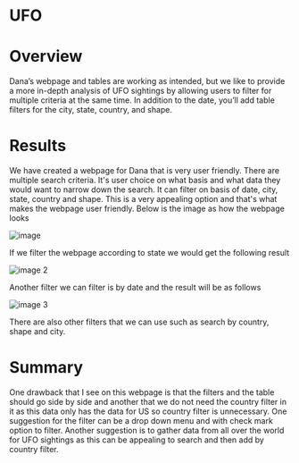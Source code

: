 # UFO
# Overview
Dana’s webpage and tables are working as intended, but we like to provide a more in-depth analysis of UFO sightings by allowing users to filter for multiple criteria at the same time. In addition to the date, you’ll add table filters for the city, state, country, and shape.
# Results
We have created a webpage for Dana that is very user friendly. There are multiple search criteria. It's user choice on what basis and what data they would want to narrow
down the search. It can filter on basis of date, city, state, country and shape. This is a very appealing option and that's what makes the webpage user friendly. Below 
is the image as how the webpage looks

![image](https://user-images.githubusercontent.com/91965321/148663267-29a68379-5fd2-4cd3-9a0e-2d8208b03fde.png)

If we filter the webpage according to state we would get the following result

![image 2](https://user-images.githubusercontent.com/91965321/148663302-af1772e1-3a74-4774-88ea-275514ccbcc5.PNG)

Another filter we can filter is by date and the result will be as follows

![image 3](https://user-images.githubusercontent.com/91965321/148663331-3078b750-3e0b-4915-86ab-85723d345908.PNG)

There are also other filters that we can use such as search by country, shape and city.
# Summary
One drawback that I see on this webpage is that the filters and the table should go side by side and another that we do not need the country 
filter in it as this data only has the data for US so country filter is unnecessary.
One suggestion for the filter can be a drop down menu and with check mark option to filter.
Another suggestion is to gather data from all over the world for UFO sightings as this can be appealing to search and then add by country filter.
